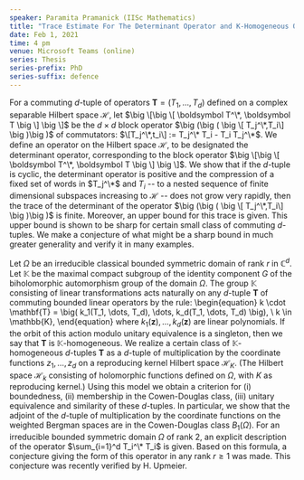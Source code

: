```yaml
---
speaker: Paramita Pramanick (IISc Mathematics)
title: "Trace Estimate For The Determinant Operator and K-Homogeneous Operators"
date: Feb 1, 2021
time: 4 pm
venue: Microsoft Teams (online)
series: Thesis
series-prefix: PhD
series-suffix: defence
---
```


For a commuting $d$-tuple of operators $\boldsymbol T=(T_1, \ldots , T_d)$ defined
on a complex separable Hilbert space $\mathcal{H}$, let
$\big \[\big \[ \boldsymbol T^\*, \boldsymbol T \big \] \big \]$ be the $d \times d$
block operator $\big (\big ( \big \[ T_j^\*,T_i\] \big )\big )$ of commutators:
$\[T_j^\*,t_i\] := T_j^\* T_i - T_i T_j^\*$. We define an operator on the Hilbert space
$\mathcal{H}$, to be designated the determinant operator, corresponding to the block
operator $\big \[\big \[ \boldsymbol T^\*, \boldsymbol T \big \] \big \]$.
We show that if the $d$-tuple is cyclic, the determinant operator is positive and the
compression of a fixed set of words in $T_j^\*$ and $T_i$ -- to a nested sequence of
finite dimensional subspaces increasing to $\mathcal{H}$ -- does not grow very rapidly,
then the trace of the determinant of the operator $\big (\big ( \big \[ T_j^\*,T_i\] \big )\big )$
is finite. Moreover, an upper bound for this trace is given. This upper bound is shown
to be sharp for certain small class of commuting $d$-tuples. We make a conjecture of
what might be a sharp bound in much greater generality and verify it in many examples.

Let $\Omega$ be an irreducible classical bounded symmetric domain of rank $r$ in
$\mathbb{C}^d$. Let $\mathbb{K}$ be the maximal compact subgroup of the identity component
$G$ of the biholomorphic automorphism group of the domain $\Omega$. The group $\mathbb{K}$
consisting of linear transformations acts naturally on any $d$-tuple $\mathbf{T}$ of commuting
bounded linear operators by the rule:
\begin{equation}
k \cdot \mathbf{T} = \big( k_1(T_1, \dots, T_d), \dots, k_d(T_1, \dots, T_d) \big), \ k \in \mathbb{K},
\end{equation}
where $k_1(\mathbf{z}), \dots, k_d(\mathbf{z})$ are linear polynomials. If the orbit of this
action modulo unitary equivalence is a singleton, then we say that $\mathbf{T}$ is
$\mathbb{K}$-homogeneous. We realize a certain class of $\mathbb{K}$-homogeneous $d$-tuples
$\mathbf{T}$ as a $d$-tuple of multiplication by the coordinate functions $z_1, \dots, z_d$ on a
reproducing kernel Hilbert space $\mathcal{H}_K$. (The Hilbert space $\mathcal{H}_k$ consisting of
holomorphic functions defined on $\Omega$, with $K$ as reproducing kernel.) Using this model we obtain
a criterion for (i) boundedness, (ii) membership in the Cowen-Douglas class, (iii) unitary
equivalence and similarity of these $d$-tuples. In particular, we show that the adjoint of the
$d$-tuple of multiplication by the coordinate functions on the weighted Bergman spaces are in
the Cowen-Douglas class $B_1(\Omega)$. For an irreducible bounded symmetric domain $\Omega$ of rank 2,
an explicit description of the operator $\sum_{i=1}^d T_i^\* T_i$ is given. Based on this formula, a
conjecture giving the form of this operator in any rank $r \geq 1$ was made. This conjecture was
recently verified by H. Upmeier.
